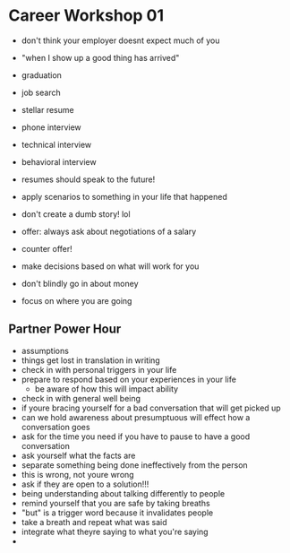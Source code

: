 # Career Workshop 01

- don't think your employer doesnt expect much of you
- "when I show up a good thing has arrived"
- graduation
- job search
- stellar resume
- phone interview
- technical interview
- behavioral interview
- resumes should speak to the future!
- apply scenarios to something in your life that happened
- don't create a dumb story! lol
- offer: always ask about negotiations of a salary
- counter offer!

- make decisions based on what will work for you
- don't blindly go in about money

- focus on where you are going

## Partner Power Hour

- assumptions
- things get lost in translation in writing
- check in with personal triggers in your life
- prepare to respond based on your experiences in your life
  - be aware of how this will impact ability
- check in with general well being
- if youre bracing yourself for a bad conversation that will get picked up
- can we hold awareness about presumptuous will effect how a conversation goes
- ask for the time you need if you have to pause to have a good conversation
- ask yourself what the facts are
- separate something being done ineffectively from the person
- this is wrong, not youre wrong
- ask if they are open to a solution!!!
- being understanding about talking differently to people
- remind yourself that you are safe by taking breaths
- "but" is a trigger word because it invalidates people
- take a breath and repeat what was said
- integrate what theyre saying to what you're saying
- 
